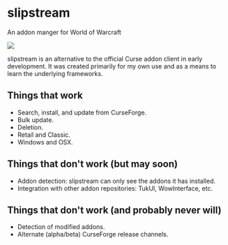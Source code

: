 # slipstream

An addon manger for World of Warcraft

![](https://github.com/varexi/slipstream/raw/master/docs/images/screenshot.png)

slipstream is an alternative to the official Curse addon client in early development. It was created primarily for my own use and as a means to learn the underlying frameworks.

## Things that work
- Search, install, and update from CurseForge.
- Bulk update.
- Deletion.
- Retail and Classic.
- Windows and OSX.

## Things that don't work (but may soon)
- Addon detection: slipstream can only see the addons it has installed.
- Integration with other addon repositories: TukUI, WowInterface, etc.

## Things that don't work (and probably never will)
- Detection of modified addons.
- Alternate (alpha/beta) CurseForge release channels.